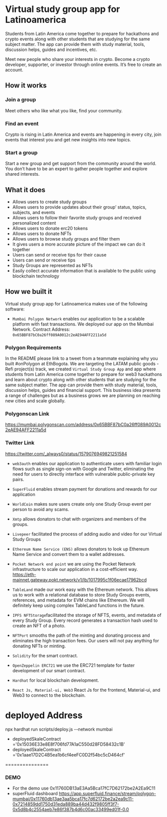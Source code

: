 # Virtual study group app for Latinoamerica

Students from Latin America come together to prepare for hackathons and crypto events along with other students that are studying for the same subject matter. The app can provide them with study material, tools, discussion helps, guides and incentives, etc.

Meet new people who share your interests in crypto. Become a crypto developer, supporter, or investor through online events. It’s free to create an account.

## How it works

### Join a group

Meet others who like what you like, find your community.

### Find an event

Crypto is rising in Latin America and events are happening in every city, join events that interest you and get new insights into new topics.

### Start a group

Start a new group and get support from the community around the world. You don’t have to be an expert to gather people together and explore shared interests.

## What it does

- Allows users to create study groups
- Allows users to provide updates about their group’ status, topics, subjects, and events
- Allows users to follow their favorite study groups and received personalized content
- Allows users to donate erc20 tokens
- Allows users to donate NFTs
- Allows users to browse study groups and filter them
- It gives users a more accurate picture of the impact we can do it together
- Users can send or receive tips for their cause
- Users can send or receive tips
- Study Groups are represented as NFTs
- Easily collect accurate information that is available to the public using blockchain technology

## How we built it

Virtual study group app for Latinoamerica makes use of the following software:
- `Mumbai Polygon Network` enables our application to be a scalable platform with fast transactions. We deployed our app on the Mumbai Network. Contract Address: `0x65BBF87bC0a26ff089A0012c2eAE94AFF2211a5d`

### Polygon Requirements
In the README please link to a tweet from a teammate explaining why you built #onPolygon at EthBogota.
We are targeting the LATAM public goods - Refi project(s) track, we created `Virtual Study Group App` and app where students from Latin America come together to prepare for web3 hackathons and learn about crypto along with other students that are studying for the same subject matter. The app can provide them with study material, tools, discussion helps, guides and financial support. This business idea presents a range of challenges but as a business grows we are planning on reaching new cities and scale globally.

### Polygonscan Link
https://mumbai.polygonscan.com/address/0x65BBF87bC0a26ff089A0012c2eAE94AFF2211a5d
### Twitter Link
https://twitter.com/_always0/status/1579076949821251584


- `web3auth` enables our application to authenticate users with familiar login flows such as single sign-on with Google and Twitter, eliminating the need for users to directly interface with vulnerable public-private key pairs.

* `SuperFluid` enables stream payment for donations and rewards for our application

* `WorldCoin` makes sure users create only one Study Group event per person to avoid any scams.

* `Xmtp` allows donators to chat with organizers and members of the groups.

* `Livepeer`  facilitated the process of adding audio and video for our Virtual Study Groups

* `Ethereum Name Service (ENS)` allows donators to look up Ethereum Name Service and convert them to a wallet addresses.

* `Pocket Network end point` we are using the Pocket Network infrastructure to scale our application in a cost-efficient way.
  https://eth-mainnet.gateway.pokt.network/v1/lb/1017995c1f06ecae17962bcd

* `TableLand` made our work easy with the Ethereum network. This allows us to work with a relational database to store Study Groups events, references, and metadata for EVM chains like Ethereum. We will definitely keep using complex TableLand functions in the future.

- `IPFS NFTStorage`facilitated the storage of NFTS, events, and metadata of every Study Group. Every record generates a transaction hash used to create an NFT of a photo.

- `NFTPort` smooths the path of the minting and donating process and eliminates the high transaction fees. Our users will not pay anything for donating NFTs or minting.
- `Solidity` for the smart contract.
- `OpenZeppelin ERC721` we use the ERC721 template for faster development of our smart contract.
- `Hardhat` for local blockchain development.
- `React Js, Material-ui, Web3` React Js for the frontend, Material-ui, and Web3 to connect to the blockchain.

# deployed Address

npx hardhat run scripts/deploy.js --network mumbai

- deployedSkaleContract ='0x15036E33e8E8f706fd77A1aC550d28FD58432c1B'
- deployedSkaleContract ='0x1aae17D2C4B5ea1b6cf4eeFC0D2f54bc5cD464cf'

===============
### DEMO
- For the demo use 0x11760DB13aE3Aa5Bca17fC7D62172be2A2Ea9C11
- superFluid dashboard
  https://app.superfluid.finance/stream/polygon-mumbai/0x11760db13ae3aa5bca17fc7d62172be2a2ea9c11-0x7214859dd1750d31eda889ba44d432f9805ff3f7-0x5d8b4c2554aeb7e86f387b4d6c00ac33499ed01f-0.0

